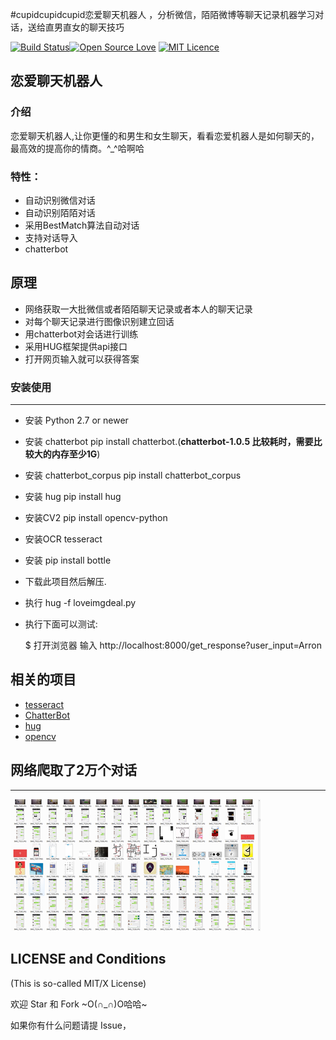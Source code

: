 #cupidcupidcupid恋爱聊天机器人 ，分析微信，陌陌微博等聊天记录机器学习对话，送给直男直女的聊天技巧

[![Build Status](https://travis-ci.org/euske/pdfminer.svg?branch=master)](https://github.com/cyruschueng/love_bot)[![Open Source Love](https://badges.frapsoft.com/os/v1/open-source.svg?v=103)](https://github.com/cyruschueng/love_bot) [![MIT Licence](https://badges.frapsoft.com/os/mit/mit.svg?v=103)](https://opensource.org/licenses/mit-license.php)      


## 恋爱聊天机器人
 
### 介绍

 

恋爱聊天机器人,让你更懂的和男生和女生聊天，看看恋爱机器人是如何聊天的，最高效的提高你的情商。^_^哈啊哈


### 特性：
 

* 自动识别微信对话
* 自动识别陌陌对话
* 采用BestMatch算法自动对话
* 支持对话导入
* chatterbot
 

## 原理

- 网络获取一大批微信或者陌陌聊天记录或者本人的聊天记录
- 对每个聊天记录进行图像识别建立回话
- 用chatterbot对会话进行训练
- 采用HUG框架提供api接口
- 打开网页输入就可以获得答案

### 安装使用
 
--------------

 * 安装 Python 2.7 or newer 
 * 安装 chatterbot pip install chatterbot.(**chatterbot-1.0.5 比较耗时，需要比较大的内存至少1G**)
 * 安装 chatterbot_corpus pip install chatterbot_corpus
 * 安装 hug pip install hug
 * 安装CV2 pip install opencv-python
 * 安装OCR tesseract 
 * 安装  pip install bottle
 * 下载此项目然后解压.
 * 执行 hug -f loveimgdeal.py
 * 执行下面可以测试:
		
    $ 打开浏览器 输入 http://localhost:8000/get_response?user_input=Arron

 



相关的项目
----------------
 * <a href="https://github.com/tesseract-ocr/tesseract">tesseract</a>
 * <a href="https://github.com/gunthercox/ChatterBot">ChatterBot</a>
 * <a href="https://github.com/hugapi/hug">hug</a>
 * <a href="https://opencv.org/">opencv</a>
 


 ## 网络爬取了2万个对话
--------------------
![](./scraper/get1.png)



LICENSE and Conditions
--------------------

(This is so-called MIT/X License)

 
欢迎 Star 和 Fork ~O(∩_∩)O哈哈~


如果你有什么问题请提 Issue， 
